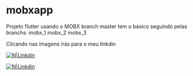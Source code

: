 # mobxapp

Projeto flutter usando o MOBX
branch master tem o básico
seguindo pelas branchs:
mobx_1
mobx_2
mobx_3


Clicando nas imagens irás para o meu linkdin

[![N|Linkdin](https://media-exp1.licdn.com/dms/image/C4D22AQHU-MDGEqo9vg/feedshare-shrink_1280/0?e=1593043200&v=beta&t=Ko6cpHfUPHrSSz8RDDosn-gxrEcPAdm_yECQ6jGlC9A)](https://www.linkedin.com/embed/feed/update/urn:li:ugcPost:6642148754390564866)

[![N|Linkdin](https://media-exp1.licdn.com/dms/image/C4D22AQFg-8dBFS1Y8Q/feedshare-shrink_1280/0?e=1593043200&v=beta&t=JDKFNpDy-Ph36GZir70FSUMGvInol8mPyhOPeydozE8)](https://www.linkedin.com/embed/feed/update/urn:li:ugcPost:6642148754390564866)
